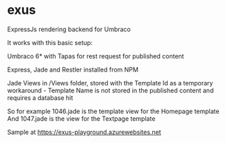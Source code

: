 exus
====

ExpressJs rendering backend for Umbraco

It works with this basic setup:

Umbraco 6* with Tapas for rest request for published content

Express, Jade and Restler installed from NPM

Jade Views in /Views folder, stored with the Template Id as a temporary workaround - Template Name is not stored in the published content and requires a database hit

So for example 1046.jade is the template view for the Homepage template
And 1047.jade is the view for the Textpage template

Sample at https://exus-playground.azurewebsites.net

